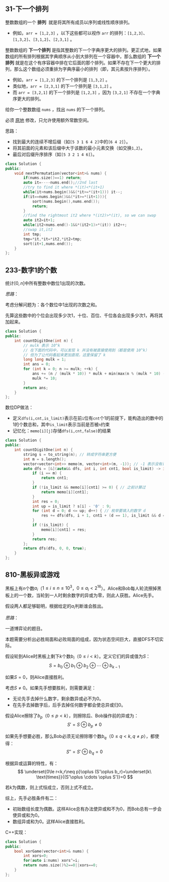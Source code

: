 
## 31-下一个排列

整数数组的一个 **排列**  就是将其所有成员以序列或线性顺序排列。

- 例如，`arr = [1,2,3]` ，以下这些都可以视作 `arr` 的排列：`[1,2,3]`、`[1,3,2]`、`[3,1,2]`、`[2,3,1]` 。

整数数组的 **下一个排列** 是指其整数的下一个字典序更大的排列。更正式地，如果数组的所有排列根据其字典顺序从小到大排列在一个容器中，那么数组的 **下一个排列** 就是在这个有序容器中排在它后面的那个排列。如果不存在下一个更大的排列，那么这个数组必须重排为字典序最小的排列（即，其元素按升序排列）。

- 例如，`arr = [1,2,3]` 的下一个排列是 `[1,3,2]` 。
- 类似地，`arr = [2,3,1]` 的下一个排列是 `[3,1,2]` 。
- 而 `arr = [3,2,1]` 的下一个排列是 `[1,2,3]` ，因为 `[3,2,1]` 不存在一个字典序更大的排列。

给你一个整数数组 `nums` ，找出 `nums` 的下一个排列。

必须 [原地](https://baike.baidu.com/item/%E5%8E%9F%E5%9C%B0%E7%AE%97%E6%B3%95) 修改，只允许使用额外常数空间。

思路：
- 找到最大的连续不增后缀（如`[5 3 1 6 4 2]`中的`[6 4 2]`）。
- 将其前面的元素和该后缀中大于该数的最小元素交换（如交换`1,2`）。
- 最后对后缀升序排序（如`[5 3 2 1 4 6]`）。

```cpp
class Solution {
public:
    void nextPermutation(vector<int>& nums) {
        if(nums.size()==1) return;
        auto it=----nums.end();//2nd last
        //try to find it where *(it)<*(it+1)
        while(it>nums.begin()&&(*it>=*(it+1))) it--;
        if(it==nums.begin()&&(*it>=*(it+1))){
            sort(nums.begin(),nums.end());
            return;
        }
        //find the rightmost it2 where *(it2)>*(it), so we can swap
        auto it2=it+1;
        while(it2<nums.end()-1&&*(it2+1)>*(it)) it2++;
        //swap it,it2
        int tmp;
        tmp=*it,*it=*it2,*it2=tmp;
        sort(it+1,nums.end());
    }
};
```

## 233-数字1的个数

统计$[0,n]$中所有整数中数位1出现的次数。

*思路*：

考虑分解问题为：各个数位中1出现的次数之和。

先算这些数中的个位会出现多少次1，十位、百位、千位各会出现多少次1，再将其加起来。

```cpp
class Solution {
public:
    int countDigitOne(int n) {
        // mulk 表示 10^k
        // 在下面的代码中，可以发现 k 并没有被直接使用到（都是使用 10^k）
        // 但为了让代码看起来更加直观，这里保留了 k
        long long mulk = 1;
        int ans = 0;
        for (int k = 0; n >= mulk; ++k) {
            ans += (n / (mulk * 10)) * mulk + min(max(n % (mulk * 10) - mulk + 1, 0LL), mulk);
            mulk *= 10;
        }
        return ans;
    }
};
```

数位DP做法：
- 定义`dfs(i,cnt,is_limit)`表示在前`i`位有`cnt`个1的前提下，能构造出的数中的1的个数总和，其中`is_limit`表示当前是否被`n`约束
- 记忆化：`memo[i][j]`存储`dfs(i,cnt,false)`的结果

```cpp
class Solution {
public:
    int countDigitOne(int n) {
        string s = to_string(n); // 转成字符串更方便
        int m = s.length();
        vector<vector<int>> memo(m, vector<int>(m, -1)); // -1 表示没有计算过
        auto dfs = [&](auto&& dfs, int i, int cnt1, bool is_limit) -> int {
            if (i == m) {
                return cnt1;
            }
            if (!is_limit && memo[i][cnt1] >= 0) { // 之前计算过
                return memo[i][cnt1];
            }
            int res = 0;
            int up = is_limit ? s[i] - '0' : 9;
            for (int d = 0; d <= up; d++) { // 枚举要填入的数字 d
                res += dfs(dfs, i + 1, cnt1 + (d == 1), is_limit && d == up);
            }
            if (!is_limit) {
                memo[i][cnt1] = res;
            }
            return res;
        };
        return dfs(dfs, 0, 0, true);
    }
};
```

## 810-黑板异或游戏

黑板上有$n$个数$a_i$（$1\le i\le n\le 10^3$，$0\le a_i<2^{16}$）。Alice和Bob每人轮流擦掉黑板上的一个数，当轮到一人时剩余数字的异或为零，则此人获胜。Alice先手。

假设两人都足够聪明，根据给定的$a_i$判断谁会胜出。

*思路*：

一道博弈论的题目。

本题需要分析出必胜局面和必败局面的组成，因为状态空间巨大，直接DFS不切实际。

假设轮到Alice时黑板上剩下$k$个数$b_i$（$0\le i<k$）。定义它们的异或值为$S$：
$$
S=b_0\oplus b_1\oplus b_2\oplus\cdots \oplus b_{k-1}
$$

如果$S=0$，则Alice直接胜利。

考虑$S\neq 0$。如果先手想要胜利，则需要满足：
- 无论先手去掉什么数字，剩余数异或必不为0。
- 在先手去掉数字后，后手去掉任何数字都会使总异或归0。

假设Alice擦除了$b_p$（$0\le p<k$），则擦除后、Bob操作前的异或为：
$$
S'=S\oplus b_p\neq 0
$$

如果先手想要必胜，那么Bob必须无论擦除哪个数$b_q$（$0\le q<k,q\neq p$），都使得：
$$
S''=S'\oplus b_q=0
$$

根据异或运算的特性，有：
$$
\underset{0\le r<k,r\neq p}\oplus (S'\oplus b_r)=\underset{k\ \text{times}}{(S'\oplus \cdots \oplus S')}=0
$$

若$k$为偶数，则上式恒成立，否则上式不成立。

综上，先手必胜条件有二：
- 初始数组长度为偶数。这样Alice总有办法使异或和不为0，而Bob总有一步会使异或和为0。
- 数组异或和为0。这样Alice直接胜利。

C++实现：

```cpp
class Solution {
public:
    bool xorGame(vector<int>& nums) {
        int xors=0;
        for(auto i:nums) xors^=i;
        return nums.size()%2==0||xors==0;
    }
};
```